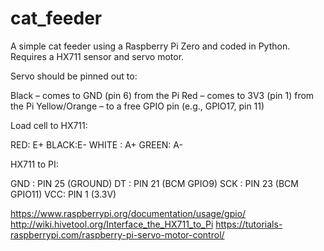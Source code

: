 # cat_feeder
A simple cat feeder using a Raspberry Pi Zero and coded in Python.
Requires a HX711 sensor and servo motor.

Servo should be pinned out to:

Black – comes to GND (pin 6) from the Pi
Red – comes to 3V3 (pin 1) from the Pi
Yellow/Orange – to a free GPIO pin (e.g., GPIO17, pin 11)

Load cell to HX711:

RED: E+
BLACK:E-
WHITE : A+
GREEN: A-

HX711 to PI:

GND : PIN 25 (GROUND)
DT : PIN 21 (BCM GPIO9)
SCK : PIN 23 (BCM GPIO11)
VCC: PIN 1 (3.3V)

https://www.raspberrypi.org/documentation/usage/gpio/
http://wiki.hivetool.org/Interface_the_HX711_to_Pi
https://tutorials-raspberrypi.com/raspberry-pi-servo-motor-control/
